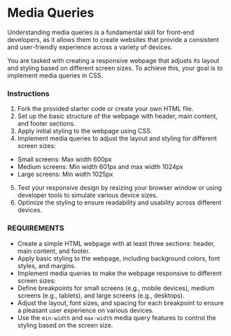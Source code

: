 # Media Queries

Understanding media queries is a fundamental skill for front-end developers, as it allows them to create websites that provide a consistent and user-friendly experience across a variety of devices.

You are tasked with creating a responsive webpage that adjusts its layout and styling based on different screen sizes. To achieve this, your goal is to implement media queries in CSS.

### Instructions

1. Fork the provided starter code or create your own HTML file.
2. Set up the basic structure of the webpage with header, main content, and footer sections.
3. Apply initial styling to the webpage using CSS.
4. Implement media queries to adjust the layout and styling for different screen sizes:

- Small screens: Max width 600px
- Medium screens: Min width 601px and max width 1024px
- Large screens: Min width 1025px

5. Test your responsive design by resizing your browser window or using developer tools to simulate various device sizes.
6. Optimize the styling to ensure readability and usability across different devices.

### REQUIREMENTS

- Create a simple HTML webpage with at least three sections: header, main content, and footer.
- Apply basic styling to the webpage, including background colors, font styles, and margins.
- Implement media queries to make the webpage responsive to different screen sizes:
- Define breakpoints for small screens (e.g., mobile devices), medium screens (e.g., tablets), and large screens (e.g., desktops).
- Adjust the layout, font sizes, and spacing for each breakpoint to ensure a pleasant user experience on various devices.
- Use the `min-width` and `max-width` media query features to control the styling based on the screen size.

